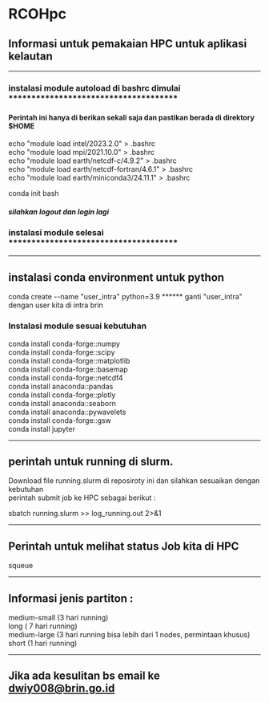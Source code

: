# RCOHpc
## Informasi untuk pemakaian HPC untuk aplikasi kelautan

*********************************************************************************************************************  
### instalasi module autoload di bashrc dimulai *************************************    
#### Perintah ini hanya di berikan sekali saja dan pastikan berada di direktory $HOME  

echo "module load intel/2023.2.0" > .bashrc  
echo "module load mpi/2021.10.0" > .bashrc  
echo "module load earth/netcdf-c/4.9.2" > .bashrc  
echo "module load earth/netcdf-fortran/4.6.1" > .bashrc  
echo "module load earth/miniconda3/24.11.1" > .bashrc

conda init bash  

##### silahkan logout dan login lagi
### instalasi module selesai *************************************   
*********************************************************************************************************************  

## instalasi conda environment untuk python

conda create --name "user_intra" python=3.9    ****** ganti "user_intra" dengan user kita di intra brin  

### Instalasi module sesuai kebutuhan

conda install conda-forge::numpy  
conda install conda-forge::scipy  
conda install conda-forge::matplotlib  
conda install conda-forge::basemap  
conda install conda-forge::netcdf4  
conda install anaconda::pandas  
conda install conda-forge::plotly  
conda install anaconda::seaborn  
conda install anaconda::pywavelets  
conda install conda-forge::gsw  
conda install jupyter  

*********************************************************************************************************************  

## perintah untuk running di slurm. 
Download file running.slurm di reposiroty ini dan silahkan sesuaikan dengan kebutuhan  
perintah submit job ke HPC sebagai berikut :  

sbatch running.slurm >> log_running.out 2>&1  

*********************************************************************************************************************  

## Perintah untuk melihat status Job kita di HPC
squeue   

*********************************************************************************************************************  

## Informasi jenis partiton :   
medium-small (3 hari running)  
long  ( 7 hari running)  
medium-large (3 hari running  bisa lebih dari 1 nodes, permintaan khusus)  
short (1 hari running)  

*********************************************************************************************************************  

## Jika ada kesulitan bs email ke dwiy008@brin.go.id


